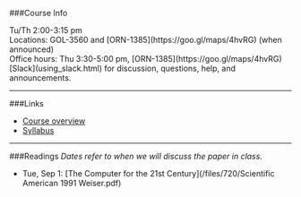 ###Course Info
<p class="smaller">
	<div class='wrapline'>Tu/Th 2:00-3:15 pm</div>
	<div class='wrapline'>Locations: GOL-3560 and
		[ORN-1385](https://goo.gl/maps/4hvRG) (when announced)</div>
	<div class='wrapline'>Office hours: Thu 3:30-5:00 pm,
		[ORN-1385](https://goo.gl/maps/4hvRG)</div>
	<div class='wrapline'>[Slack](using_slack.html) for discussion,
	questions, help, and announcements.</div>
</p>

<hr>

###Links
- [Course overview](index.html)
- [Syllabus](/files/720/syllabus.pdf)

<hr>

###Readings
_Dates refer to when we will discuss the paper in class._

- Tue, Sep 1: [The Computer for the 21st
	Century](/files/720/Scientific American 1991 Weiser.pdf)
